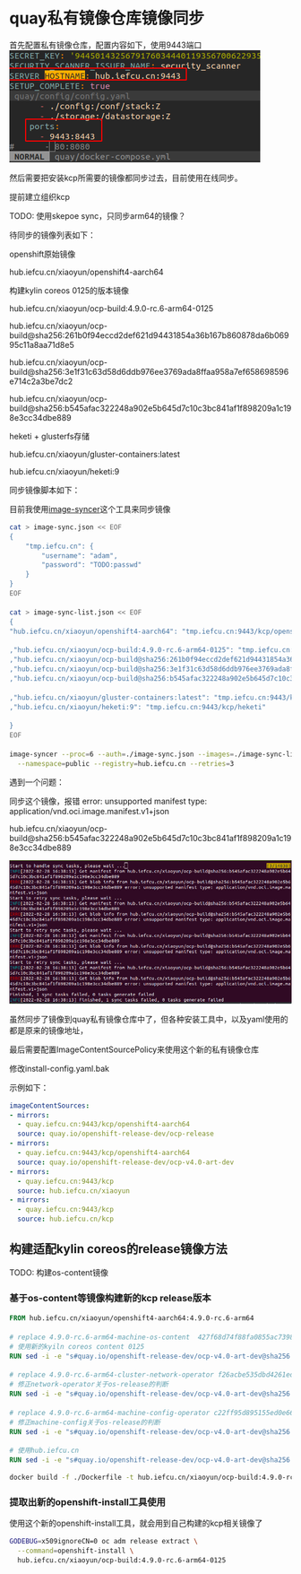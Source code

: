 # quay私有镜像仓库镜像同步

首先配置私有镜像仓库，配置内容如下，使用9443端口
![Alt text](./asserts/1646030897658.png)

然后需要把安装kcp所需要的镜像都同步过去，目前使用在线同步。

提前建立组织kcp

TODO: 使用skepoe sync，只同步arm64的镜像？

待同步的镜像列表如下：

openshift原始镜像

hub.iefcu.cn/xiaoyun/openshift4-aarch64

构建kylin coreos 0125的版本镜像

hub.iefcu.cn/xiaoyun/ocp-build:4.9.0-rc.6-arm64-0125

hub.iefcu.cn/xiaoyun/ocp-build@sha256:261b0f94eccd2def621d94431854a36b167b860878da6b06995c11a8aa71d8e5

hub.iefcu.cn/xiaoyun/ocp-build@sha256:3e1f31c63d58d6ddb976ee3769ada8ffaa958a7ef658698596e714c2a3be7dc2

hub.iefcu.cn/xiaoyun/ocp-build@sha256:b545afac322248a902e5b645d7c10c3bc841af1f898209a1c198e3cc34dbe889

heketi + glusterfs存储

hub.iefcu.cn/xiaoyun/gluster-containers:latest

hub.iefcu.cn/xiaoyun/heketi:9


同步镜像脚本如下：

目前我使用[image-syncer](https://github.com/AliyunContainerService/image-syncer)这个工具来同步镜像

```bash
cat > image-sync.json << EOF
{
    "tmp.iefcu.cn": {
        "username": "adam",
        "password": "TODO:passwd"
    }
}
EOF

cat > image-sync-list.json << EOF
{
"hub.iefcu.cn/xiaoyun/openshift4-aarch64": "tmp.iefcu.cn:9443/kcp/openshift4-aarch64"

,"hub.iefcu.cn/xiaoyun/ocp-build:4.9.0-rc.6-arm64-0125": "tmp.iefcu.cn:9443/kcp/ocp-build"
,"hub.iefcu.cn/xiaoyun/ocp-build@sha256:261b0f94eccd2def621d94431854a36b167b860878da6b06995c11a8aa71d8e5": "tmp.iefcu.cn:9443/kcp/ocp-build"
,"hub.iefcu.cn/xiaoyun/ocp-build@sha256:3e1f31c63d58d6ddb976ee3769ada8ffaa958a7ef658698596e714c2a3be7dc2": "tmp.iefcu.cn:9443/kcp/ocp-build"
,"hub.iefcu.cn/xiaoyun/ocp-build@sha256:b545afac322248a902e5b645d7c10c3bc841af1f898209a1c198e3cc34dbe889": "tmp.iefcu.cn:9443/kcp/ocp-build"

,"hub.iefcu.cn/xiaoyun/gluster-containers:latest": "tmp.iefcu.cn:9443/kcp/gluster-containers"
,"hub.iefcu.cn/xiaoyun/heketi:9": "tmp.iefcu.cn:9443/kcp/heketi"

}
EOF

image-syncer --proc=6 --auth=./image-sync.json --images=./image-sync-list.json \
  --namespace=public --registry=hub.iefcu.cn --retries=3
```

遇到一个问题：

同步这个镜像，报错 error: unsupported manifest type: application/vnd.oci.image.manifest.v1+json

hub.iefcu.cn/xiaoyun/ocp-build@sha256:b545afac322248a902e5b645d7c10c3bc841af1f898209a1c198e3cc34dbe889 

![Alt text](./asserts/2022-02-28_16-42.png)

虽然同步了镜像到quay私有镜像仓库中了，但各种安装工具中，以及yaml使用的都是原来的镜像地址，

最后需要配置ImageContentSourcePolicy来使用这个新的私有镜像仓库

修改install-config.yaml.bak

示例如下：

```yaml
imageContentSources:
- mirrors:
  - quay.iefcu.cn:9443/kcp/openshift4-aarch64
  source: quay.io/openshift-release-dev/ocp-release
- mirrors:
  - quay.iefcu.cn:9443/kcp/openshift4-aarch64
  source: quay.io/openshift-release-dev/ocp-v4.0-art-dev
- mirrors:
  - quay.iefcu.cn:9443/kcp
  source: hub.iefcu.cn/xiaoyun
- mirrors:
  - quay.iefcu.cn:9443/kcp
  source: hub.iefcu.cn/kcp
```

## 构建适配kylin coreos的release镜像方法

TODO: 构建os-content镜像


### 基于os-content等镜像构建新的kcp release版本

```dockerfile
FROM hub.iefcu.cn/xiaoyun/openshift4-aarch64:4.9.0-rc.6-arm64

# replace 4.9.0-rc.6-arm64-machine-os-content  427f68d74f88fa0855ac7398ed61f64b407e8961fe25c31d16286efbabb50adb
# 使用新的kyiln coreos content 0125
RUN sed -i -e "s#quay.io/openshift-release-dev/ocp-v4.0-art-dev@sha256:427f68d74f88fa0855ac7398ed61f64b407e8961fe25c31d16286efbabb50adb#hub.iefcu.cn/xiaoyun/ocp-build@sha256:261b0f94eccd2def621d94431854a36b167b860878da6b06995c11a8aa71d8e5#g" /release-manifests/*

# replace 4.9.0-rc.6-arm64-cluster-network-operator f26acbe535dbd4261ed152bfeb66e4a0cac122caa6860f6a31e7a6774d61e8e5
# 修正network-operator关于os-release的判断
RUN sed -i -e "s#quay.io/openshift-release-dev/ocp-v4.0-art-dev@sha256:f26acbe535dbd4261ed152bfeb66e4a0cac122caa6860f6a31e7a6774d61e8e5#hub.iefcu.cn/xiaoyun/ocp-build@sha256:3e1f31c63d58d6ddb976ee3769ada8ffaa958a7ef658698596e714c2a3be7dc2#g" /release-manifests/*

# replace 4.9.0-rc.6-arm64-machine-config-operator c22ff95d895155ed0e66d703409e6e803dac516b60cec03f819b02f8f99c8c22
# 修正machine-config关于os-release的判断
RUN sed -i -e "s#quay.io/openshift-release-dev/ocp-v4.0-art-dev@sha256:c22ff95d895155ed0e66d703409e6e803dac516b60cec03f819b02f8f99c8c22#hub.iefcu.cn/xiaoyun/ocp-build@sha256:b545afac322248a902e5b645d7c10c3bc841af1f898209a1c198e3cc34dbe889#g" /release-manifests/*

# 使用hub.iefcu.cn
RUN sed -i -e "s#quay.io/openshift-release-dev/ocp-v4.0-art-dev@sha256:#hub.iefcu.cn/xiaoyun/openshift4-aarch64@sha256:#g" /release-manifests/*
```

```bash
docker build -f ./Dockerfile -t hub.iefcu.cn/xiaoyun/ocp-build:4.9.0-rc.6-arm64-0125 .
```

### 提取出新的openshift-install工具使用

使用这个新的openshift-install工具，就会用到自己构建的kcp相关镜像了

```bash
GODEBUG=x509ignoreCN=0 oc adm release extract \
  --command=openshift-install \
  hub.iefcu.cn/xiaoyun/ocp-build:4.9.0-rc.6-arm64-0125
```
